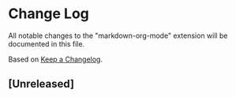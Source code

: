 # Change Log

All notable changes to the "markdown-org-mode" extension will be documented in
this file.

Based on [Keep a Changelog](http://keepachangelog.com/).

## [Unreleased]